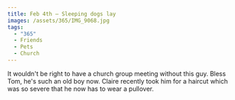 ```yaml
---
title: Feb 4th — Sleeping dogs lay
images: /assets/365/IMG_9068.jpg
tags:
  - "365"
  - Friends
  - Pets
  - Church
---
```

It wouldn't be right to have a church group meeting without this guy. Bless Tom, he's such an old boy now. Claire recently took him for a haircut which was so severe that he now has to wear a pullover.  